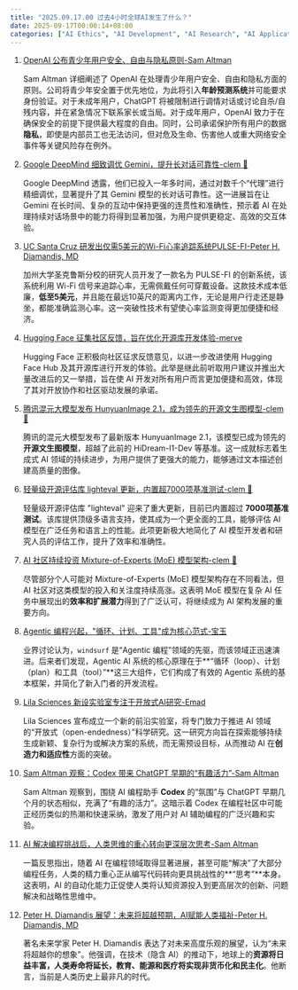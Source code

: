 ```yaml
---
title: "2025.09.17.00 过去4小时全球AI发生了什么？"
date: 2025-09-17T00:00:14+08:00
categories: ["AI Ethics", "AI Development", "AI Research", "AI Applications", "Open Source AI", "Generative AI"]
---
```


1.  [OpenAI 公布青少年用户安全、自由与隐私原则-Sam Altman](https://x.com/sama/status/1967956382646223248)

    Sam Altman 详细阐述了 OpenAI 在处理青少年用户安全、自由和隐私方面的原则。公司将青少年安全置于优先地位，为此将引入**年龄预测系统**并可能要求身份验证。对于未成年用户，ChatGPT 将被限制进行调情对话或讨论自杀/自残内容，并在紧急情况下联系家长或当局。对于成年用户，OpenAI 致力于在确保安全的前提下提供最大程度的自由。同时，公司承诺保护所有用户的数据**隐私**，即使是内部员工也无法访问，但对危及生命、伤害他人或重大网络安全事件等关键风险存在例外。

2.  [Google DeepMind 细致调优 Gemini，提升长对话可靠性-clem 🤗](https://x.com/ClementDelangue/status/1967960699336003622)

    Google DeepMind 透露，他们已投入一年多时间，通过对数千个“代理”进行精细调优，显著提升了其 Gemini 模型的长对话可靠性。这一进展旨在让 Gemini 在长时间、复杂的互动中保持更强的连贯性和准确性，预示着 AI 在处理持续对话场景中的能力将得到显著加强，为用户提供更稳定、高效的交互体验。

3.  [UC Santa Cruz 研发出仅需5美元的Wi-Fi心率追踪系统PULSE-FI-Peter H. Diamandis, MD](https://x.com/PeterDiamandis/status/1967967421483962706)

    加州大学圣克鲁斯分校的研究人员开发了一款名为 PULSE-FI 的创新系统，该系统利用 Wi-Fi 信号来追踪心率，无需佩戴任何可穿戴设备。这款技术成本低廉，**低至5美元**，并且能在最远10英尺的距离内工作，无论是用户行走还是静坐，都能准确监测心率。这一突破性技术有望使心率监测变得更加便捷和经济。

4.  [Hugging Face 征集社区反馈，旨在优化开源库开发体验-merve](https://x.com/mervenoyann/status/1967958823492358417)

    Hugging Face 正积极向社区征求反馈意见，以进一步改进使用 Hugging Face Hub 及其开源库进行开发的体验。此举是继此前听取用户建议并推出大量改进后的又一举措，旨在使 AI 开发对所有用户而言更加便捷和高效，体现了其对开放协作和社区驱动发展的承诺。

5.  [腾讯混元大模型发布 HunyuanImage 2.1，成为领先的开源文生图模型-clem 🤗](https://x.com/ClementDelangue/status/1967937409276096658)

    腾讯的混元大模型发布了最新版本 HunyuanImage 2.1，该模型已成为领先的**开源文生图模型**，超越了此前的 HiDream-I1-Dev 等基准。这一成就标志着生成式 AI 领域的持续进步，为用户提供了更强大的能力，能够通过文本描述创建高质量的图像。

6.  [轻量级开源评估库 lighteval 更新，内置超7000项基准测试-clem 🤗](https://x.com/ClementDelangue/status/1967937273670013334)

    轻量级开源评估库 "lighteval" 迎来了重大更新，目前已内置超过 **7000项基准测试**。该库提供顶级多语言支持，使其成为一个更全面的工具，能够评估 AI 模型在广泛任务和语言上的性能。此项更新极大地简化了 AI 模型开发者和研究人员的评估工作，提升了效率和准确性。

7.  [AI 社区持续投资 Mixture-of-Experts (MoE) 模型架构-clem 🤗](https://x.com/ClementDelangue/status/1967937196041945399)

    尽管部分个人可能对 Mixture-of-Experts (MoE) 模型架构存在不同看法，但 AI 社区对这类模型的投入和关注度持续高涨。这表明 MoE 模型在复杂 AI 任务中展现出的**效率和扩展潜力**得到了广泛认可，将继续成为 AI 架构发展的重要方向。

8.  [Agentic 编程兴起，"循环、计划、工具"成为核心范式-宝玉](https://x.com/dotey/status/1967959186593157202)

    业界讨论认为，`windsurf` 是“Agentic 编程”领域的先驱，而该领域正迅速演进。后来者们发现，Agentic AI 系统的核心原理在于**“循环（loop）、计划（plan）和工具（tool）”**这三大组件，它们构成了有效的 Agentic 系统的基本框架，并简化了新入门者的开发流程。

9.  [Lila Sciences 新设实验室专注于开放式AI研究-Emad](https://x.com/EMostaque/status/1967942304695718140)

    Lila Sciences 宣布成立一个新的前沿实验室，将专门致力于推进 AI 领域的“开放式（open-endedness）”科学研究。这一研究方向旨在探索能够持续生成新颖、复杂行为或解决方案的系统，而无需预设目标，从而推动 AI 在**创造力和适应性**方面的突破。

10. [Sam Altman 观察：Codex 带来 ChatGPT 早期的“有趣活力”-Sam Altman](https://x.com/sama/status/1967954997754335680)

    Sam Altman 观察到，围绕 AI 编程助手 **Codex** 的“氛围”与 ChatGPT 早期几个月的状态相似，充满了“有趣的活力”。这暗示着 Codex 在编程社区中可能正经历类似的热潮和快速采纳，激发了用户对 AI 辅助编程的广泛兴趣和实验。

11. [AI 解决编程挑战后，人类思维的重心转向更深层次思考-Sam Altman](https://x.com/sama/status/1967953262264672617)

    一篇反思指出，随着 AI 在编程领域取得显著进展，甚至可能“解决”了大部分编程任务，人类的精力重心正从编写代码转向更具挑战性的**“思考”**本身。这表明，AI 的自动化能力正促使人类将认知资源投入到更高层次的创新、问题解决和战略性思维中。

12. [Peter H. Diamandis 展望：未来将超越预期，AI赋能人类福祉-Peter H. Diamandis, MD](https://x.com/PeterDiamandis/status/1967940060512391538)

    著名未来学家 Peter H. Diamandis 表达了对未来高度乐观的展望，认为“未来将超越你的想象”。他强调，在技术（隐含 AI）的推动下，地球上的**资源将日益丰富，人类寿命将延长，教育、能源和医疗将实现非货币化和民主化**。他断言，当前是人类历史上最非凡的时代。